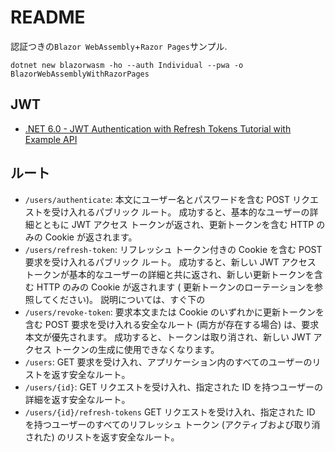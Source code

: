 # README

認証つきの`Blazor WebAssembly`+`Razor Pages`サンプル.

```shell
dotnet new blazorwasm -ho --auth Individual --pwa -o BlazorWebAssemblyWithRazorPages
```

## JWT

- [.NET 6.0 - JWT Authentication with Refresh Tokens Tutorial with Example API](https://jasonwatmore.com/post/2022/01/24/net-6-jwt-authentication-with-refresh-tokens-tutorial-with-example-api)

## ルート

- `/users/authenticate`: 本文にユーザー名とパスワードを含む POST リクエストを受け入れるパブリック ルート。 成功すると、基本的なユーザーの詳細とともに JWT アクセス トークンが返され、更新トークンを含む HTTP のみの Cookie が返されます。
- `/users/refresh-token`: リフレッシュ トークン付きの Cookie を含む POST 要求を受け入れるパブリック ルート。 成功すると、新しい JWT アクセス トークンが基本的なユーザーの詳細と共に返され、新しい更新トークンを含む HTTP のみの Cookie が返されます ( 更新トークンのローテーションを参照してください)。 説明については、すぐ下の
- `/users/revoke-token`: 要求本文または Cookie のいずれかに更新トークンを含む POST 要求を受け入れる安全なルート (両方が存在する場合) は、要求本文が優先されます。 成功すると、トークンは取り消され、新しい JWT アクセス トークンの生成に使用できなくなります。
- `/users`: GET 要求を受け入れ、アプリケーション内のすべてのユーザーのリストを返す安全なルート。
- `/users/{id}`: GET リクエストを受け入れ、指定された ID を持つユーザーの詳細を返す安全なルート。
- `/users/{id}/refresh-tokens` GET リクエストを受け入れ、指定された ID を持つユーザーのすべてのリフレッシュ トークン (アクティブおよび取り消された) のリストを返す安全なルート。
